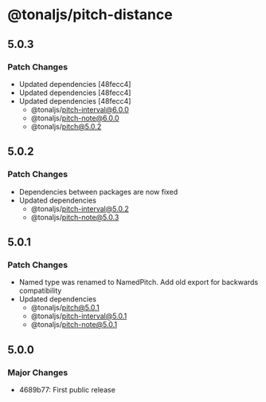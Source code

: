 # @tonaljs/pitch-distance

## 5.0.3

### Patch Changes

- Updated dependencies [48fecc4]
- Updated dependencies [48fecc4]
- Updated dependencies [48fecc4]
  - @tonaljs/pitch-interval@6.0.0
  - @tonaljs/pitch-note@6.0.0
  - @tonaljs/pitch@5.0.2

## 5.0.2

### Patch Changes

- Dependencies between packages are now fixed
- Updated dependencies
  - @tonaljs/pitch-interval@5.0.2
  - @tonaljs/pitch-note@5.0.3

## 5.0.1

### Patch Changes

- Named type was renamed to NamedPitch. Add old export for backwards compatibility
- Updated dependencies
  - @tonaljs/pitch@5.0.1
  - @tonaljs/pitch-interval@5.0.1
  - @tonaljs/pitch-note@5.0.1

## 5.0.0

### Major Changes

- 4689b77: First public release
